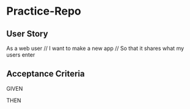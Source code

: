 # Practice-Repo

## User Story
As a web user 
// I want to make a new app
// So that it shares what my users enter

## Acceptance Criteria

GIVEN 


THEN 

